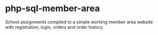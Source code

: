 # php-sql-member-area
 School assignments compiled to a simple working member area website with registration, login, orders and order history.
